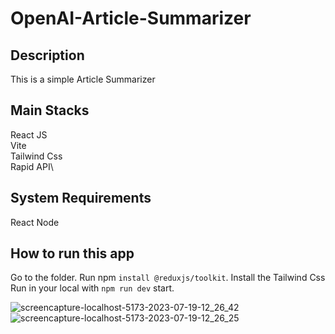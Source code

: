 # OpenAI-Article-Summarizer

## Description

This is a simple Article Summarizer

## Main Stacks

React JS\
Vite\
Tailwind Css\
Rapid API\

## System Requirements
React
Node 

## How to run this app

Go to the folder.
Run npm `install @reduxjs/toolkit`.
Install the Tailwind Css 
Run in your local with `npm run dev` start.


![screencapture-localhost-5173-2023-07-19-12_26_42](https://github.com/Indula-Perera/OpenAI-Article-Summarizer/assets/105506303/009eaee1-442d-4501-91a5-327421532e0c)
![screencapture-localhost-5173-2023-07-19-12_26_25](https://github.com/Indula-Perera/OpenAI-Article-Summarizer/assets/105506303/79a1594c-0b4f-48cc-8195-39208ca3faff)
